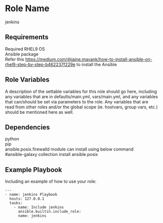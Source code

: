 Role Name
=========

jenkins

Requirements
------------
Required RHEL9 OS\
Ansible package\
Refer this https://medium.com/@jaine.mayank/how-to-install-ansible-on-rhel9-step-by-step-b462237f229e to install the Ansible

Role Variables
--------------

A description of the settable variables for this role should go here, including any variables that are in defaults/main.yml, vars/main.yml, and any variables that can/should be set via parameters to the role. Any variables that are read from other roles and/or the global scope (ie. hostvars, group vars, etc.) should be mentioned here as well.

Dependencies
------------

python\
pip\
ansible.posix.firewalld module can install using below command\
#ansible-galaxy collection install ansible.posix

Example Playbook
----------------

Including an example of how to use your role:

    ---
    - name: jenkins Playbook
      hosts: 127.0.0.1
      tasks:
        - name: Include jenkins
          ansible.builtin.include_role:
          name: jenkins
